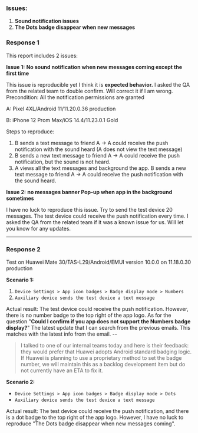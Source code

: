 ### Issues:

1. **Sound notification issues** 
2. **The Dots badge disappear when new messages**

### Response 1

This report includes 2 issues:

**Issue 1:** **No sound notification when new messages coming except the first time**

This issue is reproducible yet I think it is **expected behavior.** I asked the QA from the related team to double confirm. Will correct it if I am wrong. Precondition: All the notification permissions are granted

A: Pixel 4XL/Android 11/11.20.0.36 production

B: iPhone 12 Prom Max/iOS 14.4/11.23.0.1 Gold

Steps to reproduce:

1. B sends a text message to friend A -> A could receive the push notification with the sound heard (A does not view the text message)
2. B sends a new text message to friend A -> A could receive the push notification, but the sound is not heard.
3. A views all the text messages and background the app. B sends a new text message to friend A -> A could receive the push notification with the sound heard.

**Issue 2:** **no messages banner Pop-up when app in the background sometimes**

I have no luck to reproduce this issue. Try to send the test device 20 messages. The test device could receive the push notification every time. I asked the QA from the related team if it was a known issue for us. Will let you know for any updates.

----

### Response 2

Test on Huawei Mate 30/TAS-L29/Android/EMUI version 10.0.0 on 11.18.0.30 production

**Scenario 1:** 

1. `Device Settings > App icon badges > Badge display mode > Numbers`
2. `Auxiliary device sends the test device a text message`

Actual result: The test device could receive the push notification. However, there is no number badge to the top right of the app logo. As for the question "**Could I confirm if you app does not support the Numbers badge display?**" The latest update that I can search from the previous emails. This matches with the latest info from the email. -- 

> I talked to one of our internal teams today and here is their feedback: they would prefer that Huawei adopts Android standard badging logic. If Huawei is planning to use a proprietary method to set the badge number, we will maintain this as a backlog development item but do not currently have an ETA to fix it.

**Scenario 2:**

- `Device Settings > App icon badges > Badge display mode > Dots`
- `Auxiliary device sends the test device a text message`

Actual result: The test device could receive the push notification, and there is a dot badge to the top right of the app logo. However, I have no luck to reproduce "The Dots badge disappear when new messages coming".